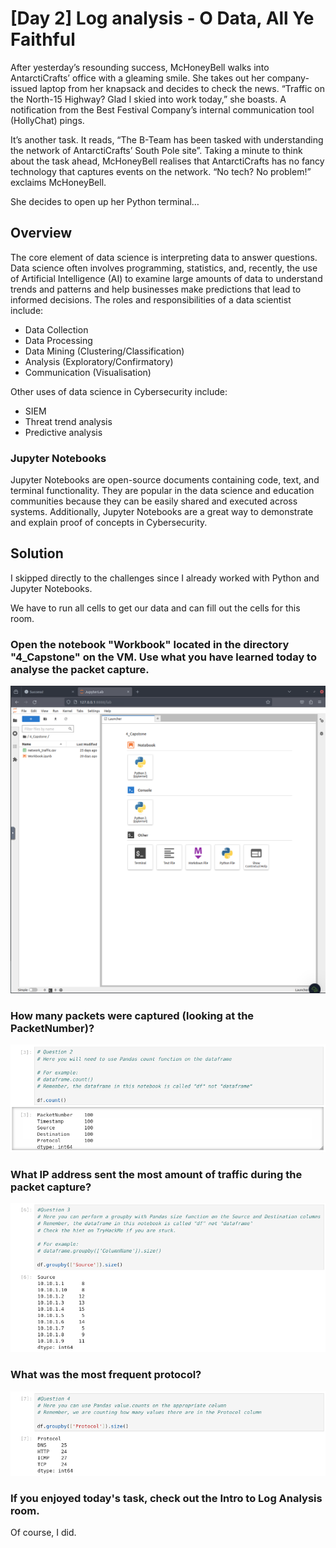 # [Day 2] Log analysis - O Data, All Ye Faithful
After yesterday’s resounding success, McHoneyBell walks into AntarctiCrafts’ office with a gleaming smile. She takes out her company-issued laptop from her knapsack and decides to check the news. “Traffic on the North-15 Highway? Glad I skied into work today,” she boasts. A notification from the Best Festival Company’s internal communication tool (HollyChat) pings.

It’s another task. It reads, “The B-Team has been tasked with understanding the network of AntarctiCrafts’ South Pole site”. Taking a minute to think about the task ahead, McHoneyBell realises that AntarctiCrafts has no fancy technology that captures events on the network. “No tech? No problem!” exclaims McHoneyBell.

She decides to open up her Python terminal…

## Overview
The core element of data science is interpreting data to answer questions. Data science often involves programming, statistics, and, recently, the use of Artificial Intelligence (AI) to examine large amounts of data to understand trends and patterns and help businesses make predictions that lead to informed decisions. The roles and responsibilities of a data scientist include:
* Data Collection
* Data Processing
* Data Mining (Clustering/Classification)
* Analysis (Exploratory/Confirmatory)
* Communication (Visualisation)

Other uses of data science in Cybersecurity include:
* SIEM
* Threat trend analysis
* Predictive analysis

### Jupyter Notebooks
Jupyter Notebooks are open-source documents containing code, text, and terminal functionality. They are popular in the data science and education communities because they can be easily shared and executed across systems. Additionally, Jupyter Notebooks are a great way to demonstrate and explain proof of concepts in Cybersecurity.

## Solution
I skipped directly to the challenges since I already worked with Python and Jupyter Notebooks.

We have to run all cells to get our data and can fill out the cells for this room.

### Open the notebook "Workbook" located in the directory "4_Capstone" on the VM. Use what you have learned today to analyse the packet capture.
![Workbook](./images/open_view.png)

### How many packets were captured (looking at the PacketNumber)?
![Count packages](./images/count_packages.png)

### What IP address sent the most amount of traffic during the packet capture?
![Count sources](./images/count_sources.png)

### What was the most frequent protocol?
![Count protocals](./images/count_protocol.png)

### If you enjoyed today's task, check out the Intro to Log Analysis room.
Of course, I did.